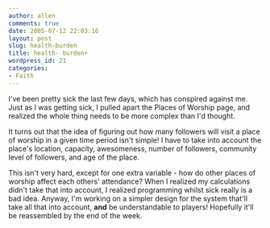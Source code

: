 ```yaml
---
author: allen
comments: true
date: 2005-07-12 22:03:16
layout: post
slug: health-burden
title: health- burden+
wordpress_id: 21
categories:
- Faith
---
```


I've been pretty sick the last few days, which has conspired against me. Just as I was getting sick, I pulled apart the Places of Worship page, and realized the whole thing needs to be more complex than I'd thought.

It turns out that the idea of figuring out how many followers will visit a place of worship in a given time period isn't simple! I have to take into account the place's location, capacity, awesomeness, number of followers, community level of followers, and age of the place.

This isn't very hard, except for one extra variable - how do other places of worship affect each others' attendance? When I realized my calculations didn't take that into account, I realized programming whilst sick really is a bad idea. Anyway, I'm working on a simpler design for the system that'll take all that into account, **and** be understandable to players! Hopefully it'll be reassembled by the end of the week.
